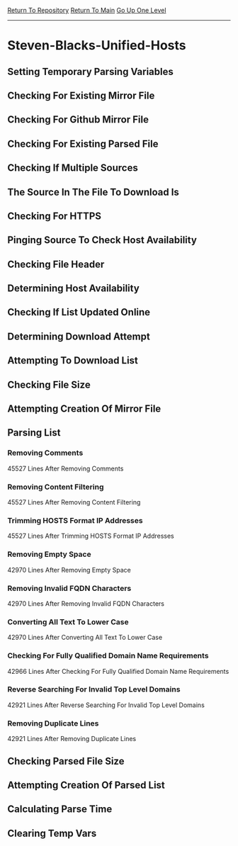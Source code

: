 [Return To Repository](https://github.com/deathbybandaid/piholeparser/)
[Return To Main](https://github.com/deathbybandaid/piholeparser/blob/master/RecentRunLogs/Mainlog.md)
[Go Up One Level](https://github.com/deathbybandaid/piholeparser/blob/master/RecentRunLogs/TopLevelScripts/30-Processing-Blacklists.md)
____________________________________
# Steven-Blacks-Unified-Hosts
## Setting Temporary Parsing Variables
## Checking For Existing Mirror File
## Checking For Github Mirror File
## Checking For Existing Parsed File
## Checking If Multiple Sources
## The Source In The File To Download Is
## Checking For HTTPS
## Pinging Source To Check Host Availability
## Checking File Header
## Determining Host Availability
## Checking If List Updated Online
## Determining Download Attempt
## Attempting To Download List
## Checking File Size
## Attempting Creation Of Mirror File
## Parsing List
### Removing Comments
45527 Lines After Removing Comments
### Removing Content Filtering
45527 Lines After Removing Content Filtering
### Trimming HOSTS Format IP Addresses
45527 Lines After Trimming HOSTS Format IP Addresses
### Removing Empty Space
42970 Lines After Removing Empty Space
### Removing Invalid FQDN Characters
42970 Lines After Removing Invalid FQDN Characters
### Converting All Text To Lower Case
42970 Lines After Converting All Text To Lower Case
### Checking For Fully Qualified Domain Name Requirements
42966 Lines After Checking For Fully Qualified Domain Name Requirements
### Reverse Searching For Invalid Top Level Domains
42921 Lines After Reverse Searching For Invalid Top Level Domains
### Removing Duplicate Lines
42921 Lines After Removing Duplicate Lines
## Checking Parsed File Size
## Attempting Creation Of Parsed List
## Calculating Parse Time
## Clearing Temp Vars
